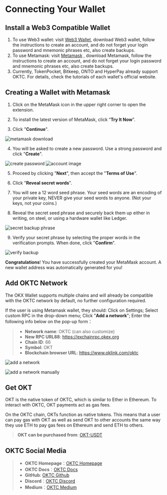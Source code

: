 # Connecting Your Wallet

## Install a Web3 Compatible Wallet

1. To use Web3 wallet: visit [Web3 Wallet](https://www.okx.com/cn/web3), download Web3 wallet, follow the instructions to create an account, and do not forget your login password and mnemonic phrases etc, also create backups. 
2. To use Metamask: visit [Metamask](https://metamask.io/) , download Metamask, follow the instructions to create an account, and do not forget your login password and mnemonic phrases etc, also create backups.
3. Currently, TokenPocket, Bitkeep, ONTO and HyperPay already support OKTC. For details, check the tutorials of each wallet's official website.


## Creating a Wallet with Metamask

1. Click on the MetaMask icon in the upper right corner to open the extension.

2. To install the latest version of MetaMask, click “**Try It Now**”.

3. Click "**Continue**".

![metamask download](./img/3.gif)

4. You will be asked to create a new password. Use a strong password and click "**Create**".

![create password](./img/4.png)
![account image](./img/4.2.png)

5. Proceed by clicking "**Next**",  then accept the "**Terms of Use**".

6. Click "**Reveal secret words**".

7. You will see a 12 word seed phrase. Your seed words are an encoding of your private key, NEVER give your seed words to anyone. (Not your keys, not your coins.)

8. Reveal the secret seed phrase and securely back them up either in writing, on steel, or using a hardware wallet like Ledger.

![secret backup phrase](./img/8.png)

9. Verify your secret phrase by selecting the proper words in the verification prompts. When done, click "**Confirm**".

![verify backup](./img/9.gif)

**Congratulations**! You have successfully created your MetaMask account. A new wallet address was automatically generated for you!

## Add OKTC Network


The OKX Wallet supports multiple chains and will already be compatible with the OKTC network by default, no further configuration required.


If the user is using Metamask wallet, they should: Click on Settings; Select custom RPC in the drop-down menu; Click "**Add a network**"; Enter the following info below on the pop-up form：


> - **Network name**: OKTC (can also customize)
> - **New RPC URL88**: https://exchainrpc.okex.org
> - **Chain ID**: 66
> - **Symbol**: OKT
> - **Blockchain browser URL**: https://www.oklink.com/oktc



![add a network](./img/1.png)

![add a network manually](./img/2.png)

## Get OKT

OKT is the native token of OKTC, which is similar to Ether in Ethereum. To interact with OKTC, OKT payments act as gas fees.

On the OKTC chain, OKTs function as native tokens. This means that a user can pay gas with OKT as well as send OKT to other accounts the same way they use ETH to pay gas fees on Ethereum and send ETH to others.


> **OKT can be purchased from**: [OKT-USDT](https://www.okx.com/cn/trade-spot/okt-usdt)

## OKTC Social Media


>- **OKTC Homepage**：[OKTC Homepage](https://www.okx.com/oktc)
>- **OKTC Docs**：[OKTC Docs](https://exchainrpc.okex.org/docs/en/#overview)
>- **GitHub**: [OKTC Github](https://github.com/okx/exchain)
>- **Discord**：[OKTC Discord](https://discord.com/invite/2rynEUqJxP)
>- **Medium**：[OKTC Medium](https://medium.com/okc-okx-chain)

